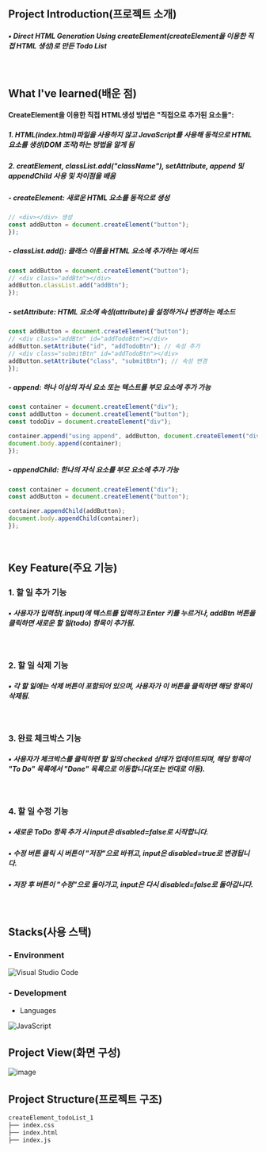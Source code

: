 ## Project Introduction(프로젝트 소개)
##### ▪ Direct HTML Generation Using createElement(createElement을 이용한 직접 HTML 생성)로 만든 Todo List
<br/>

## What I've learned(배운 점)
#### CreateElement을 이용한 직접 HTML생성 방법은 "직접으로 추가된 요소들": 
##### 1. HTML(index.html)파일을 사용하지 않고 JavaScript를 사용해 동적으로 HTML 요소를 생성(DOM 조작)하는 방법을 알게 됨
##### 2. creatElement, classList.add("className"), setAttribute, append 및 appendChild 사용 및 차이점을 배움
##### - createElement: 새로운 HTML 요소를 동적으로 생성
```Javascript
// <div></div> 생성
const addButton = document.createElement("button"); 
});
```
##### - classList.add(): 클래스 이름을 HTML 요소에 추가하는 메서드
```Javascript
const addButton = document.createElement("button");
// <div class="addBtn"></div>
addButton.classList.add("addBtn");
});
```
##### - setAttribute: HTML 요소에 속성(attribute)을 설정하거나 변경하는 메소드
```Javascript
const addButton = document.createElement("button");
// <div class="addBtn" id="addTodoBtn"></div>
addButton.setAttribute("id", "addTodoBtn"); // 속성 추가
// <div class="submitBtn" id="addTodoBtn"></div>
addButton.setAttribute("class", "submitBtn"); // 속성 변경
});
```
##### - append: 하나 이상의 자식 요소 또는 텍스트를 부모 요소에 추가 가능
```Javascript
const container = document.createElement("div");
const addButton = document.createElement("button");
const todoDiv = document.createElement("div");

container.append("using append", addButton, document.createElement("div"));
document.body.append(container);
});
```
##### - appendChild: 한나의 자식 요소를 부모 요소에 추가 가능
```Javascript
const container = document.createElement("div");
const addButton = document.createElement("button");

container.appendChild(addButton);
document.body.appendChild(container);
});
```
<br/>

## Key Feature(주요 기능)
### 1. 할 일 추가 기능
##### ▪ 사용자가 입력창(.input)에 텍스트를 입력하고 Enter 키를 누르거나, addBtn 버튼을 클릭하면 새로운 할 일(todo) 항목이 추가됨.
<br/>

### 2. 할 일 삭제 기능
##### ▪ 각 할 일에는 삭제 버튼이 포함되어 있으며, 사용자가 이 버튼을 클릭하면 해당 항목이 삭제됨.
<br/>

### 3. 완료 체크박스 기능
##### ▪ 사용자가 체크박스를 클릭하면 할 일의 checked 상태가 업데이트되며, 해당 항목이 "To Do" 목록에서 "Done" 목록으로 이동합니다(또는 반대로 이동).
<br/>

### 4. 할 일 수정 기능
##### ▪ 새로운 ToDo 항목 추가 시 input은 disabled=false로 시작합니다.
##### ▪ 수정 버튼 클릭 시 버튼이 "저장"으로 바뀌고, input은 disabled=true로 변경됩니다.
##### ▪ 저장 후 버튼이 "수정"으로 돌아가고, input은 다시 disabled=false로 돌아갑니다.
<br/>

## Stacks(사용 스택)
### - Environment
![Visual Studio Code](https://img.shields.io/badge/Visual%20Studio%20Code-007ACC?style=for-the-badge&logo=Visual%20Studio%20Code&logoColor=white)
<br/>

### - Development
- Languages

![JavaScript](https://img.shields.io/badge/JavaScript-F7DF1E?style=for-the-badge&logo=Javascript&logoColor=white)
<br/>

## Project View(화면 구성)
![image](https://github.com/user-attachments/assets/9e029fc2-c461-4c7d-a5f9-83238a925576)


## Project Structure(프로젝트 구조)
```markdown
createElement_todoList_1
├── index.css
├── index.html
├── index.js
```
